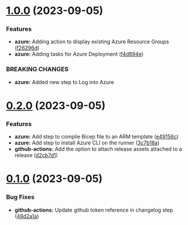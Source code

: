 # [1.0.0](https://github.com/pedrozea/demo-release/compare/v0.2.0...v1.0.0) (2023-09-05)


### Features

* **azure:** Adding action to display existing Azure Resource Groups ([f26296d](https://github.com/pedrozea/demo-release/commit/f26296db3ca068e1d0f8c645416727712d018ad3))
* **azure:** Adding tasks for Azure Deployment ([f4d894e](https://github.com/pedrozea/demo-release/commit/f4d894e2263422b99d28a19975dfac426bc2e89c))


### BREAKING CHANGES

* **azure:** Added new step to Log into Azure



# [0.2.0](https://github.com/pedrozea/demo-release/compare/v0.1.0...v0.2.0) (2023-09-05)


### Features

* **azure:** Add step to complie Bicep file to an ARM template ([e49156c](https://github.com/pedrozea/demo-release/commit/e49156c9f4987ed7194b05a16ad77f111d223e0e))
* **azure:** Add step to install Azure CLI on the runner ([3c7b18a](https://github.com/pedrozea/demo-release/commit/3c7b18a289284e307f51cc4d2e6ee6629763682d))
* **github-actions:** Add the option to attach release assets attached to a release ([d2cb7d1](https://github.com/pedrozea/demo-release/commit/d2cb7d178669e044b5aa4d3f1db0c910961513fc))



# [0.1.0](https://github.com/pedrozea/demo-release/compare/48d2a1a10465328ab0290e41b9f5b152a8e8702a...v0.1.0) (2023-09-05)


### Bug Fixes

* **github-actions:** Update github token reference in changelog step ([48d2a1a](https://github.com/pedrozea/demo-release/commit/48d2a1a10465328ab0290e41b9f5b152a8e8702a))



